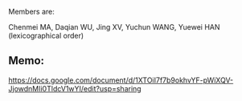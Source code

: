 Members are: 

Chenmei MA, Daqian WU, Jing XV, Yuchun WANG, Yuewei HAN (lexicographical order)


## Memo:

https://docs.google.com/document/d/1XTOiI7f7b9okhvYF-pWiXQV-JjowdnMIi0TldcV1wYI/edit?usp=sharing
